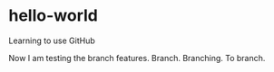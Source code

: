 # hello-world
Learning to use GitHub

Now I am testing the branch features. Branch. Branching. To branch.
